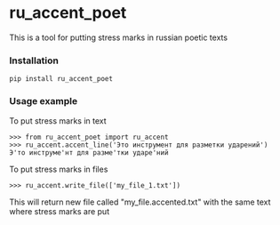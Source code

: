 # ru_accent_poet

This is a tool for putting stress marks in russian poetic texts 

### Installation
```
pip install ru_accent_poet
```
### Usage example

To put stress marks in text
```
>>> from ru_accent_poet import ru_accent
>>> ru_accent.accent_line('Это инструмент для разметки ударений')
Э'то инструме'нт для разме'тки ударе'ний
```

To put stress marks in files
```
>>> ru_accent.write_file(['my_file_1.txt'])
```

This will return new file called 
"my_file.accented.txt" with the same text 
where stress marks are put
